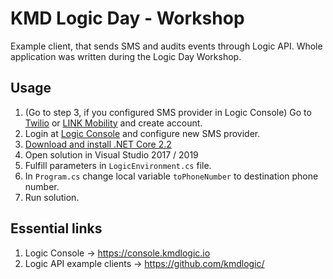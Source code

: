 # KMD Logic Day - Workshop
Example client, that sends SMS and audits events through Logic API. Whole application was written during the Logic Day Workshop.

## Usage
1. (Go to step 3, if you configured SMS provider in Logic Console) Go to [Twilio](https://www.twilio.com/) or [LINK Mobility](https://www.linkmobility.com/) and create account.
2. Login at [Logic Console](https://console.kmdlogic.io) and configure new SMS provider.
3. [Download and install .NET Core 2.2](https://dotnet.microsoft.com/download)
4. Open solution in Visual Studio 2017 / 2019
5. Fulfill parameters in `LogicEnvironment.cs` file.
6. In `Program.cs` change local variable `toPhoneNumber` to destination phone number.
7. Run solution.

## Essential links
1. Logic Console -> https://console.kmdlogic.io
2. Logic API example clients -> https://github.com/kmdlogic/
